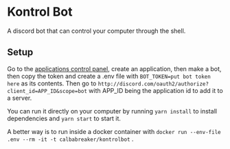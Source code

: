 # Kontrol Bot

A discord bot that can control your computer through the shell.

## Setup

Go to the [applications control
panel](https://discord.com/developers/applications), create an application,
then make a bot, then copy the token and create a .env file with `BOT_TOKEN=put
bot token here` as its contents. Then go to
`http://discord.com/oauth2/authorize?client_id=APP_ID&scope=bot` with APP_ID
being the application id to add it to a server.

You can run it directly on your computer by running `yarn install` to install
dependencies and `yarn start` to start it.

A better way is to run inside a docker container with `docker run --env-file
.env --rm -it -t calbabreaker/kontrolbot` .
